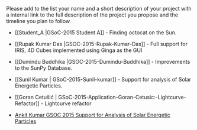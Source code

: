 Please add to the list your name and a short description of your project with a internal link 
to the full description of the project you propose and the timeline you plan to follow.
* [[Student_A |GSoC-2015  Student A]] - Finding octocat on the Sun.

* [[Rupak Kumar Das |GSOC-2015-Rupak-Kumar-Das]] - Full support for IRIS, 4D Cubes implemented using Ginga as the GUI

* [[Dumindu Buddhika |GSOC-2015-Dumindu-Buddhika]] - Improvements to the SunPy Database.

* [[Sunil Kumar | GSoC-2015-Sunil-kumar]] - Support for analysis of Solar Energetic Particles.

* [[Goran Cetušić | GSoC-2015-Application-Goran-Cetusic:-Lightcurve-Refactor]] - Lightcurve refactor

* [Ankit Kumar GSOC 2015 Support for Analysis of Solar Energetic Particles](https://github.com/sunpy/sunpy/wiki/GSOC-2015-SunPy-Proposal-:-Ankit-Kumar)